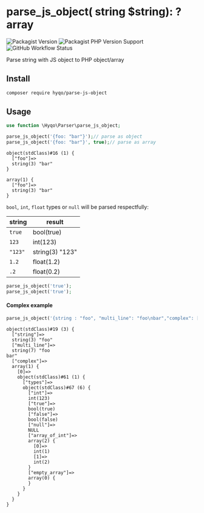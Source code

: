 # parse_js_object( string $string): ?array

![Packagist Version](https://img.shields.io/packagist/v/hyqo/parse-js-object?style=flat-square)
![Packagist PHP Version Support](https://img.shields.io/packagist/php-v/hyqo/parse-js-object?style=flat-square)
![GitHub Workflow Status](https://img.shields.io/github/workflow/status/hyqo/parse-js-object/run-tests?style=flat-square)

Parse string with JS object to PHP object/array

## Install

```sh
composer require hyqo/parse-js-object 
```

## Usage

```php
use function \Hyqo\Parser\parse_js_object;

parse_js_object('{foo: "bar"}');// parse as object 
parse_js_object('{foo: "bar"}', true);// parse as array
```

```text
object(stdClass)#16 (1) {
  ["foo"]=>
  string(3) "bar"
}
```

```text
array(1) {
  ["foo"]=>
  string(3) "bar"
}
```

`bool`, `int`, `float` types or `null` will be parsed respectfully:

| string  | result          |
|---------|-----------------|
| `true`  | bool(true)      |
| `123`   | int(123)        |
| `"123"` | string(3) "123" |
| `1.2`   | float(1.2)      |
| `.2`    | float(0.2)      |

```php
parse_js_object('true');
parse_js_object('true');
```

#### Complex example

```php 
parse_js_object('{string : "foo", "multi_line": "foo\nbar","complex": [{"types": {"int": 123, "true": true, "false": false, "null": null,"array_of_int": [1,2], "empty_array": []}}]}')
```

```text
object(stdClass)#19 (3) {
  ["string"]=>
  string(3) "foo"
  ["multi_line"]=>
  string(7) "foo
bar"
  ["complex"]=>
  array(1) {
    [0]=>
    object(stdClass)#61 (1) {
      ["types"]=>
      object(stdClass)#67 (6) {
        ["int"]=>
        int(123)
        ["true"]=>
        bool(true)
        ["false"]=>
        bool(false)
        ["null"]=>
        NULL
        ["array_of_int"]=>
        array(2) {
          [0]=>
          int(1)
          [1]=>
          int(2)
        }
        ["empty_array"]=>
        array(0) {
        }
      }
    }
  }
}
```
